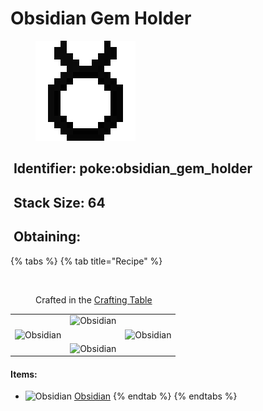 # Obsidian Gem Holder

<figure><img src="https://github.com/ItsMePok/PFE/blob/wikiAssets/wikiMain/obsidian_holder.png?raw=true" alt=""><figcaption></figcaption></figure>

## <img src="https://minecraft.wiki/images/Name_Tag_JE2_BE2.png?cbdc1" alt="" data-size="line"> Identifier: poke:obsidian\_gem\_holder <a href="#identifier" id="identifier"></a>

## <img src="https://minecraft.wiki/images/Light_Gray_Bundle_JE1_BE1.png?b552e" alt="" data-size="line"> Stack Size: 64

## <img src="https://minecraft.wiki/images/thumb/Crafting_Table_JE4_BE3.png/150px-Crafting_Table_JE4_BE3.png?5767f" alt="" data-size="line"> Obtaining:

{% tabs %}
{% tab title="Recipe" %}
<figure><img src="https://minecraft.wiki/images/thumb/Crafting_Table_JE4_BE3.png/150px-Crafting_Table_JE4_BE3.png?5767f" alt=""><figcaption><p>Crafted in the <a href="https://minecraft.wiki/w/Crafting_Table">Crafting Table</a></p></figcaption></figure>

|                                                                                                        |                                                                                                        |                                                                                                        |
| :----------------------------------------------------------------------------------------------------: | :----------------------------------------------------------------------------------------------------: | ------------------------------------------------------------------------------------------------------ |
|                                                                                                        | ![Obsidian](https://minecraft.wiki/images/thumb/Obsidian_JE3_BE2.png/150px-Obsidian_JE3_BE2.png?0a8ae) |                                                                                                        |
| ![Obsidian](https://minecraft.wiki/images/thumb/Obsidian_JE3_BE2.png/150px-Obsidian_JE3_BE2.png?0a8ae) |                                                                                                        | ![Obsidian](https://minecraft.wiki/images/thumb/Obsidian_JE3_BE2.png/150px-Obsidian_JE3_BE2.png?0a8ae) |
|                                                                                                        | ![Obsidian](https://minecraft.wiki/images/thumb/Obsidian_JE3_BE2.png/150px-Obsidian_JE3_BE2.png?0a8ae) |                                                                                                        |

#### Items:

* <img src="https://minecraft.wiki/images/thumb/Obsidian_JE3_BE2.png/150px-Obsidian_JE3_BE2.png?0a8ae" alt="Obsidian" data-size="line"> [Obsidian](https://minecraft.wiki/w/Obsidian)
{% endtab %}
{% endtabs %}
